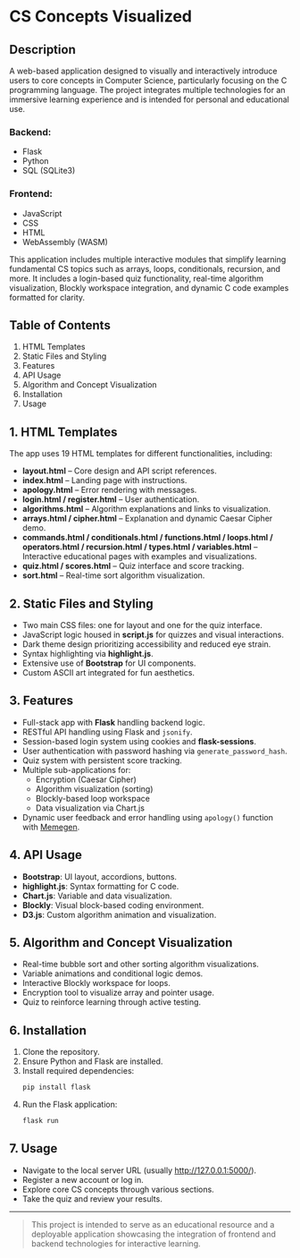 # CS Concepts Visualized

## Description

A web-based application designed to visually and interactively introduce users to core concepts in Computer Science, particularly focusing on the C programming language. The project integrates multiple technologies for an immersive learning experience and is intended for personal and educational use.

### Backend:
- Flask
- Python
- SQL (SQLite3)

### Frontend:
- JavaScript
- CSS
- HTML
- WebAssembly (WASM)

This application includes multiple interactive modules that simplify learning fundamental CS topics such as arrays, loops, conditionals, recursion, and more. It includes a login-based quiz functionality, real-time algorithm visualization, Blockly workspace integration, and dynamic C code examples formatted for clarity.

## Table of Contents

1. HTML Templates
2. Static Files and Styling
3. Features
4. API Usage
5. Algorithm and Concept Visualization
6. Installation
7. Usage

## 1. HTML Templates

The app uses 19 HTML templates for different functionalities, including:

- **layout.html** – Core design and API script references.
- **index.html** – Landing page with instructions.
- **apology.html** – Error rendering with messages.
- **login.html / register.html** – User authentication.
- **algorithms.html** – Algorithm explanations and links to visualization.
- **arrays.html / cipher.html** – Explanation and dynamic Caesar Cipher demo.
- **commands.html / conditionals.html / functions.html / loops.html / operators.html / recursion.html / types.html / variables.html** – Interactive educational pages with examples and visualizations.
- **quiz.html / scores.html** – Quiz interface and score tracking.
- **sort.html** – Real-time sort algorithm visualization.

## 2. Static Files and Styling

- Two main CSS files: one for layout and one for the quiz interface.
- JavaScript logic housed in **script.js** for quizzes and visual interactions.
- Dark theme design prioritizing accessibility and reduced eye strain.
- Syntax highlighting via **highlight.js**.
- Extensive use of **Bootstrap** for UI components.
- Custom ASCII art integrated for fun aesthetics.

## 3. Features

- Full-stack app with **Flask** handling backend logic.
- RESTful API handling using Flask and `jsonify`.
- Session-based login system using cookies and **flask-sessions**.
- User authentication with password hashing via `generate_password_hash`.
- Quiz system with persistent score tracking.
- Multiple sub-applications for:
  - Encryption (Caesar Cipher)
  - Algorithm visualization (sorting)
  - Blockly-based loop workspace
  - Data visualization via Chart.js
- Dynamic user feedback and error handling using `apology()` function with [Memegen](https://memegen.link/).

## 4. API Usage

- **Bootstrap**: UI layout, accordions, buttons.
- **highlight.js**: Syntax formatting for C code.
- **Chart.js**: Variable and data visualization.
- **Blockly**: Visual block-based coding environment.
- **D3.js**: Custom algorithm animation and visualization.

## 5. Algorithm and Concept Visualization

- Real-time bubble sort and other sorting algorithm visualizations.
- Variable animations and conditional logic demos.
- Interactive Blockly workspace for loops.
- Encryption tool to visualize array and pointer usage.
- Quiz to reinforce learning through active testing.

## 6. Installation

1. Clone the repository.
2. Ensure Python and Flask are installed.
3. Install required dependencies:
   ```bash
   pip install flask
   ```
4. Run the Flask application:
   ```bash
   flask run
   ```

## 7. Usage

- Navigate to the local server URL (usually http://127.0.0.1:5000/).
- Register a new account or log in.
- Explore core CS concepts through various sections.
- Take the quiz and review your results.

---

> This project is intended to serve as an educational resource and a deployable application showcasing the integration of frontend and backend technologies for interactive learning.

